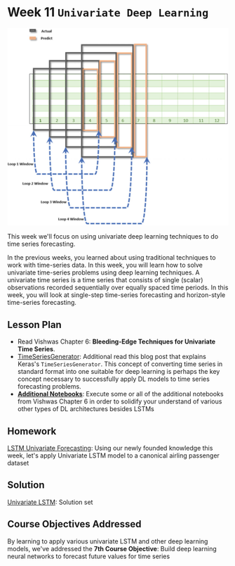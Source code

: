 # Week 11 `Univariate Deep Learning`
![image](tsprep.jpg "Deep Learning Tensor Prep for Time Series")

This week we'll focus on using univariate deep learning techniques to do time series forecasting.

In the previous weeks, you learned about using traditional techniques to work with time-series data. In this week, you will learn how to solve univariate time-series problems using deep learning techniques. A univariate time series is a time series that consists of single (scalar) observations recorded sequentially over equally spaced time periods. In this week, you will look at single-step time-series forecasting and horizon-style time-series forecasting.

## Lesson Plan

* Read Vishwas Chapter 6: **Bleeding-Edge Techniques for Univariate Time Series**.
* [TimeSeriesGenerator](https://machinelearningmastery.com/how-to-use-the-timeseriesgenerator-for-time-series-forecasting-in-keras/): Additional read this blog post that explains Keras's `TimeSeriesGenerator`.  This concept of converting time series in standard format into one suitable for deep learning is perhaps the key concept necessary to successfully apply DL models to time series forecasting problems.  
* **[Additional Notebooks](./Chapter6)**: Execute some or all of the additional notebooks from Vishwas Chapter 6 in order to solidify your understand of various other types of DL architectures besides LSTMs

## Homework

[LSTM Univariate Forecasting](hw1-lstm.ipynb): Using our newly founded knowledge this week, let's apply Univariate LSTM model to a canonical airling passenger dataset 

## Solution

[Univariate LSTM](sol1-lstm.ipynb): Solution set

## Course Objectives Addressed

By learning to apply various univariate LSTM and other deep learning models, we've addressed the **7th Course Objective**: Build deep learning neural networks to forecast future values for time series
